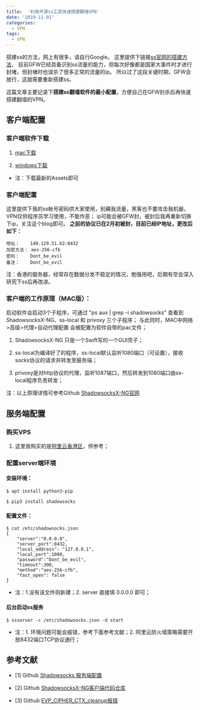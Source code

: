 ```yaml
---
title:  '利用开源ss工具快速搭建翻墙VPN'
date: '2019-11-01'
categories:
  - VPN
tags:
  - VPN
---
```


搭建ss的方法，网上有很多，请自行Google。
这里提供下链接[ss官网的搭建方法](https://github.com/shadowsocks/shadowsocks/wiki/Shadowsocks-%E4%BD%BF%E7%94%A8%E8%AF%B4%E6%98%8E)，
目前GFW已经具备识别ss流量的能力，但每次好像都是国家大事件时才进行封堵，但封堵时也误杀了很多正常的流量的ip。
所以过了这段关键时期，GFW会放行，这就需要重新搭建ss。

这篇文章主要记录下**搭建ss翻墙软件的最小配置**，方便自己在GFW封杀后再快速搭建翻墙的VPN。


## 客户端配置

### 客户端软件下载

1. [mac下载](https://github.com/shadowsocks/ShadowsocksX-NG/releases)

2. [windows下载](https://github.com/shadowsocks/shadowsocks-windows/releases)

* 注：下载最新的Assets即可


### 客户端配置

这里提供下我的ss帐号密码供大家使用，别薅我流量，黑客也不要攻击我机器，VPN仅供程序员学习使用，不能作恶；
ip可能会被GFW封，被封后我再重新切换下ip，关注这个blog即可。
**之前的协议已在2月初被封，目前已经IP地址，更改后如下：**

```
地址：    149.129.51.62:8432
加密方法： aes-256-cfb
密码：    Dont_be_evil
备注：    Dont_be_evil
```

注：香港的服务器，经常存在数据分发不稳定的情况，勉强用吧，后期有空会深入研究下ss后再改进。

### 客户端的工作原理（MAC版）：

启动软件会启动3个子程序，可通过 "ps aux | grep -i shadowsocks" 查看到 ShadowsocksX-NG、ss-local 和 privoxy 三个子程序；
与此同时，MAC中网络>高级>代理>自动代理配置 会被配置为软件自带的pac文件；

1. ShadowsocksX-NG 只是一个Swift写的一个GUI壳子；

2. ss-local为编译好了的程序，ss-local默认监听1080端口（可设置），接收socks协议的请求并转发至服务端；

3. privoxy是对http协议的代理，监听1087端口，然后转发到1080端口由ss-local程序负责转发；

注：以上原理详情可参考Github [ShadowsocksX-NG官网](https://github.com/shadowsocks/ShadowsocksX-NG)


## 服务端配置

### 购买VPS

1. 这里我购买的是[阿里云香港区](https://www.aliyun.com/product/swas?spm=5176.12825654.eofdhaal5.3.37b02c4aPPJcjo&aly_as=kKcMBhh5)，供参考；


### 配置server端环境


#### 安装环境：

```
$ apt install python3-pip

$ pip3 install shadowsocks
```


#### 配置文件：

```
$ cat /etc/shadowsocks.json
{
    "server":"0.0.0.0",
    "server_port":8432,
    "local_address": "127.0.0.1",
    "local_port":1080,
    "password":"Dont_be_evil",
    "timeout":300,
    "method":"aes-256-cfb",
    "fast_open": false
}
```

- 注：1.没有该文件则新建；2. server 直接填 0.0.0.0 即可；


#### 后台启动ss服务

```
$ ssserver -c /etc/shadowsocks.json -d start
```

- 注：1. 环境问题可能会报错，参考下面参考文献；2. 阿里云防火墙策略需要开放8432端口TCP协议通行；



## 参考文献

- [1] Github [Shadowsocks 服务端配置](https://github.com/shadowsocks/shadowsocks/wiki/Shadowsocks-%E4%BD%BF%E7%94%A8%E8%AF%B4%E6%98%8E)

- [2] Github [ShadowsocksX-NG客户端代码仓库](https://github.com/shadowsocks/ShadowsocksX-NG)

- [3] Github [EVP_CIPHER_CTX_cleanup报错](https://floperry.github.io/2019/02/24/2018-06-25-Ubuntu-18.04-%E4%B8%8B%E8%A7%A3%E5%86%B3-shadowsocks-%E6%9C%8D%E5%8A%A1%E6%8A%A5%E9%94%99%E9%97%AE%E9%A2%98/)

